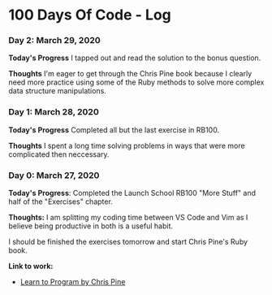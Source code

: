 # 100 Days Of Code - Log

### Day 2: March 29, 2020
**Today's Progress**
I tapped out and read the solution to the bonus question.

**Thoughts**
I'm eager to get through the Chris Pine book because I clearly need more practice using some of the Ruby methods to solve more complex data structure manipulations.

### Day 1: March 28, 2020
**Today's Progress**
Completed all but the last exercise in RB100. 

**Thoughts**
I spent a long time solving problems in ways that were more complicated then neccessary. 

### Day 0: March 27, 2020 

**Today's Progress**:
Completed the Launch School RB100 "More Stuff" and half of the "Exercises" chapter. 

**Thoughts:** 
I am splitting my coding time between VS Code and Vim as I believe being productive in both is a useful habit.

I should be finished the exercises tomorrow and start Chris Pine's Ruby book.

**Link to work:**
* [Learn to Program by Chris Pine]( https://pine.fm/LearnToProgram/)
